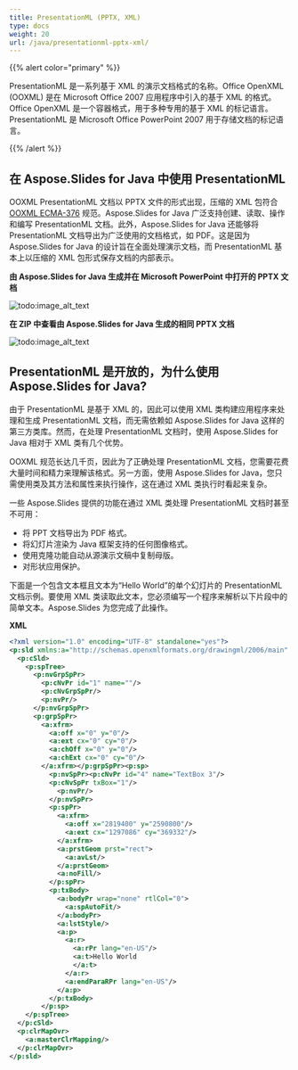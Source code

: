 ```yaml
---
title: PresentationML (PPTX, XML)
type: docs
weight: 20
url: /java/presentationml-pptx-xml/
---
```


{{% alert color="primary" %}} 

PresentationML 是一系列基于 XML 的演示文档格式的名称。Office OpenXML (OOXML) 是在 Microsoft Office 2007 应用程序中引入的基于 XML 的格式。Office OpenXML 是一个容器格式，用于多种专用的基于 XML 的标记语言。PresentationML 是 Microsoft Office PowerPoint 2007 用于存储文档的标记语言。

{{% /alert %}} 

## **在 Aspose.Slides for Java 中使用 PresentationML**
OOXML PresentationML 文档以 PPTX 文件的形式出现，压缩的 XML 包符合 [OOXML ECMA-376](https://www.ecma-international.org/publications-and-standards/standards/ecma-376/) 规范。Aspose.Slides for Java 广泛支持创建、读取、操作和编写 PresentationML 文档。此外，Aspose.Slides for Java 还能够将 PresentationML 文档导出为广泛使用的文档格式，如 PDF。这是因为 Aspose.Slides for Java 的设计旨在全面处理演示文档，而 PresentationML 基本上以压缩的 XML 包形式保存文档的内部表示。

**由 Aspose.Slides for Java 生成并在 Microsoft PowerPoint 中打开的 PPTX 文档** 

![todo:image_alt_text](presentationml-pptx-xml_1.png)


**在 ZIP 中查看由 Aspose.Slides for Java 生成的相同 PPTX 文档** 

![todo:image_alt_text](presentationml-pptx-xml_2.jpg)


## **PresentationML 是开放的，为什么使用 Aspose.Slides for Java?**
由于 PresentationML 是基于 XML 的，因此可以使用 XML 类构建应用程序来处理和生成 PresentationML 文档，而无需依赖如 Aspose.Slides for Java 这样的第三方类库。然而，在处理 PresentationML 文档时，使用 Aspose.Slides for Java 相对于 XML 类有几个优势。

OOXML 规范长达几千页，因此为了正确处理 PresentationML 文档，您需要花费大量时间和精力来理解该格式。另一方面，使用 Aspose.Slides for Java，您只需使用类及其方法和属性来执行操作，这在通过 XML 类执行时看起来复杂。

一些 Aspose.Slides 提供的功能在通过 XML 类处理 PresentationML 文档时甚至不可用：

- 将 PPT 文档导出为 PDF 格式。
- 将幻灯片渲染为 Java 框架支持的任何图像格式。
- 使用克隆功能自动从源演示文稿中复制母版。
- 对形状应用保护。

下面是一个包含文本框且文本为“Hello World”的单个幻灯片的 PresentationML 文档示例。要使用 XML 类读取此文本，您必须编写一个程序来解析以下片段中的简单文本。Aspose.Slides 为您完成了此操作。

**XML**

``` xml
<?xml version="1.0" encoding="UTF-8" standalone="yes"?>
<p:sld xmlns:a="http://schemas.openxmlformats.org/drawingml/2006/main" xmlns:r="http://schemas.openxmlformats.org/officeDocument/2006/relationships" xmlns:p="http://schemas.openxmlformats.org/presentationml/2006/main">
  <p:cSld>
    <p:spTree>
      <p:nvGrpSpPr>
        <p:cNvPr id="1" name=""/>
        <p:cNvGrpSpPr/>
        <p:nvPr/>
      </p:nvGrpSpPr>
      <p:grpSpPr>
        <a:xfrm>
          <a:off x="0" y="0"/>
          <a:ext cx="0" cy="0"/>
          <a:chOff x="0" y="0"/>
          <a:chExt cx="0" cy="0"/>
        </a:xfrm></p:grpSpPr><p:sp>
          <p:nvSpPr><p:cNvPr id="4" name="TextBox 3"/>
          <p:cNvSpPr txBox="1"/>
            <p:nvPr/>
          </p:nvSpPr>
          <p:spPr>
            <a:xfrm>
              <a:off x="2819400" y="2590800"/>
              <a:ext cx="1297086" cy="369332"/>
            </a:xfrm>
            <a:prstGeom prst="rect">
              <a:avLst/>
            </a:prstGeom>
            <a:noFill/>
          </p:spPr>
          <p:txBody>
            <a:bodyPr wrap="none" rtlCol="0">
              <a:spAutoFit/>
            </a:bodyPr>
            <a:lstStyle/>
            <a:p>
              <a:r>
                <a:rPr lang="en-US"/>
                <a:t>Hello World
                </a:t>
              </a:r>
              <a:endParaRPr lang="en-US"/>
            </a:p>
          </p:txBody>
        </p:sp>
    </p:spTree>
  </p:cSld>
  <p:clrMapOvr>
    <a:masterClrMapping/>
  </p:clrMapOvr>
</p:sld>
```